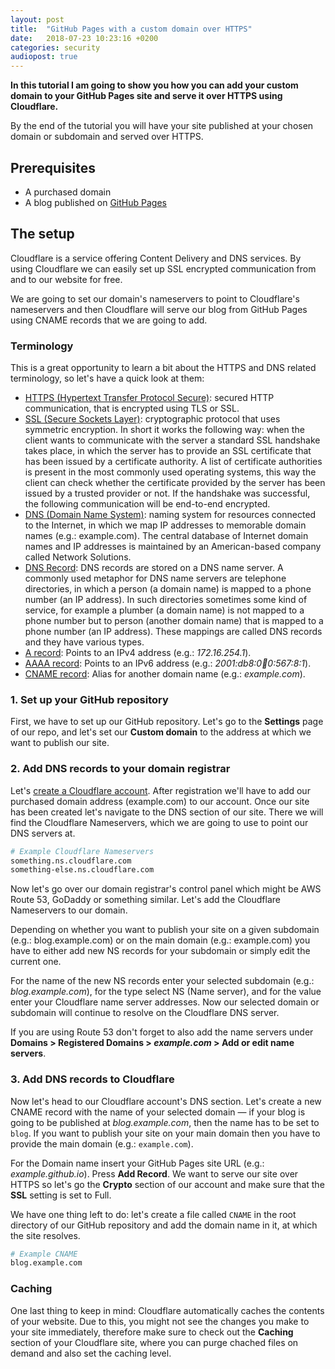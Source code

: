 ```yaml
---
layout: post
title:  "GitHub Pages with a custom domain over HTTPS"
date:   2018-07-23 10:23:16 +0200
categories: security
audiopost: true
---
```


**In this tutorial I am going to show you how you can add your custom domain to your GitHub Pages site and serve it over HTTPS using Cloudflare.**

By the end of the tutorial you will have your site published at your chosen domain or subdomain and served over HTTPS.

## Prerequisites

- A purchased domain
- A blog published on [GitHub Pages](https://pages.github.com)

## The setup

Cloudflare is a service offering Content Delivery and DNS services. By using Cloudflare we can easily set up SSL encrypted communication from and to our website for free.

We are going to set our domain's nameservers to point to Cloudflare's nameservers and then Cloudflare will serve our blog from GitHub Pages using CNAME records that we are going to add. 

### Terminology 

This is a great opportunity to learn a bit about the HTTPS and DNS related terminology, so let's have a quick look at them:

- [HTTPS (Hypertext Transfer Protocol Secure)](https://en.wikipedia.org/wiki/HTTPS): secured HTTP communication, that is encrypted using TLS or SSL.
- [SSL (Secure Sockets Layer)](https://en.wikipedia.org/wiki/Transport_Layer_Security): cryptographic protocol that uses symmetric encryption. In short it works the following way: when the client wants to communicate with the server a standard SSL handshake takes place, in which the server has to provide an SSL certificate that has been issued by a certificate authority. A list of certificate authorities is present in the most commonly used operating systems, this way the client can check whether the certificate provided by the server has been issued by a trusted provider or not. If the handshake was successful, the following communication will be end-to-end encrypted.
- [DNS (Domain Name System)](https://en.wikipedia.org/wiki/Domain_Name_System): naming system for resources connected to the Internet, in which we map IP addresses to memorable domain names (e.g.: example.com). The central database of Internet domain names and IP addresses is maintained by an American-based company called Network Solutions.
- [DNS Record](https://en.wikipedia.org/wiki/List_of_DNS_record_types#SOA): DNS records are stored on a DNS name server. A commonly used metaphor for DNS name servers are telephone directories, in which a person (a domain name) is mapped to a phone number (an IP address). In such directories sometimes some kind of service, for example a plumber (a domain name) is not mapped to a phone number but to person (another domain name) that is mapped to a phone number (an IP address). These mappings are called DNS records and they have various types.
- [A record](): Points to an IPv4 address (e.g.: *172.16.254.1*).
- [AAAA record](): Points to an IPv6 address (e.g.: *2001:db8:0:1234:0:567:8:1*).
- [CNAME record](): Alias for another domain name (e.g.: *example.com*).

### 1. Set up your GitHub repository

First, we have to set up our GitHub repository. Let's go to the **Settings** page of our repo, and let's set our **Custom domain** to the address at which we want to publish our site.

### 2. Add DNS records to your domain registrar

Let's [create a Cloudflare account](https://dash.cloudflare.com/sign-up). After registration we'll have to add our purchased domain address (example.com) to our account. Once our site has been created let's navigate to the DNS section of our site. There we will find the Cloudflare Nameservers, which we are going to use to point our DNS servers at.

```bash
# Example Cloudflare Nameservers
something.ns.cloudflare.com
something-else.ns.cloudflare.com
```

Now let's go over our domain registrar's control panel which might be AWS Route 53, GoDaddy or something similar. Let's add the Cloudflare Nameservers to our domain. 

Depending on whether you want to publish your site on a given subdomain (e.g.: blog.example.com) or on the main domain (e.g.: example.com) you have to either add new NS records for your subdomain or simply edit the current one.

For the name of the new NS records enter your selected subdomain (e.g.: *blog.example.com*), for the type select NS (Name server), and for the value enter your Cloudflare name server addresses. Now our selected domain or subdomain will continue to resolve on the Cloudflare DNS server.

If you are using Route 53 don't forget to also add the name servers under **Domains > Registered Domains > *example.com* > Add or edit name servers**. 

### 3. Add DNS records to Cloudflare

Now let's head to our Cloudflare account's DNS section. Let's create a new CNAME record with the name of your selected domain — if your blog is going to be published at *blog.example.com*, then the name has to be set to `blog`. If you want to publish your site on your main domain then you have to provide the main domain (e.g.: `example.com`).

For the Domain name insert your GitHub Pages site URL (e.g.: *example.github.io*). Press **Add Record**. We want to serve our site over HTTPS so let's go the **Crypto** section of our account and make sure that the **SSL** setting is set to Full.

We have one thing left to do: let's create a file called `CNAME` in the root directory of our GitHub repository and add the domain name in it, at which the site resolves.

```bash
# Example CNAME
blog.example.com
```

### Caching

One last thing to keep in mind: Cloudflare automatically caches the contents of your website. Due to this, you might not see the changes you make to your site immediately, therefore make sure to check out the **Caching** section of your Cloudflare site, where you can purge chached files on demand and also set the caching level.